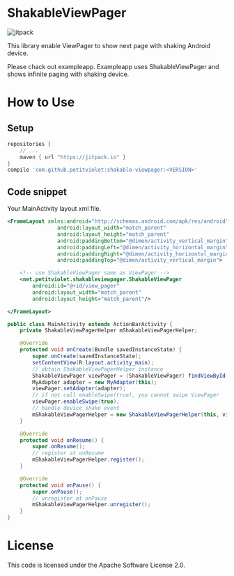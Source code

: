 # ShakableViewPager

![jitpack](https://img.shields.io/github/tag/petitviolet/shakable-viewpager.svg?label=JitPack)

This library enable ViewPager to show next page with shaking Android device.

Please chack out exampleapp.
Exampleapp uses ShakableViewPager and shows infinite paging with shaking device.

# How to Use

## Setup

```groovy
repositories {
    // ...
    maven { url "https://jitpack.io" }
}
compile 'com.github.petitviolet:shakable-viewpager:<VERSION>'
```

## Code snippet

Your MainActivity layout xml file.

```xml
<FrameLayout xmlns:android="http://schemas.android.com/apk/res/android"
                android:layout_width="match_parent"
                android:layout_height="match_parent"
                android:paddingBottom="@dimen/activity_vertical_margin"
                android:paddingLeft="@dimen/activity_horizontal_margin"
                android:paddingRight="@dimen/activity_horizontal_margin"
                android:paddingTop="@dimen/activity_vertical_margin">

    <!-- use ShakableViewPager same as ViewPager -->
    <net.petitviolet.shakableviewpager.ShakableViewPager
        android:id="@+id/view_pager"
        android:layout_width="match_parent"
        android:layout_height="match_parent"/>

</FrameLayout>
```

```java
public class MainActivity extends ActionBarActivity {
    private ShakableViewPagerHelper mShakableViewPagerHelper;

    @Override
    protected void onCreate(Bundle savedInstanceState) {
        super.onCreate(savedInstanceState);
        setContentView(R.layout.activity_main);
        // obtain ShakableViewPagerHelper instance
        ShakableViewPager viewPager = (ShakableViewPager) findViewById(R.id.view_pager);
        MyAdapter adapter = new MyAdapter(this);
        viewPager.setAdapter(adapter);
        // if not call enableSwipe(true), you cannot swipe ViewPager
        viewPager.enableSwipe(true);
        // handle device shake event
        mShakableViewPagerHelper = new ShakableViewPagerHelper(this, viewPager);
    }

    @Override
    protected void onResume() {
        super.onResume();
        // register at onResume
        mShakableViewPagerHelper.register();
    }

    @Override
    protected void onPause() {
        super.onPause();
        // unregister at onPause
        mShakableViewPagerHelper.unregister();
    }
}
```

# License

This code is licensed under the Apache Software License 2.0.
